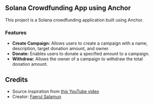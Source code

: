 ## Solana Crowdfunding App using Anchor

This project is a Solana crowdfunding application built using Anchor.

### Features
- **Create Campaign:** Allows users to create a campaign with a name, description, target donation amount, and owner.
- **Donate:** Enables users to donate a specified amount to a campaign.
- **Withdraw:** Allows the owner of a campaign to withdraw the total donation amount.

## Credits

- Source inspiration from [this YouTube video](https://www.youtube.com/watch?v=deOE16YqOlk)
- Creator: [Faerul Salamun](https://github.com/faerulsalamun)
